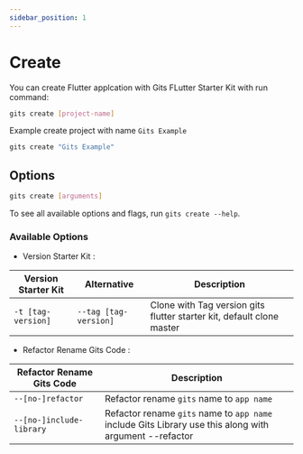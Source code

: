 ```yaml
---
sidebar_position: 1
---
```


# Create

You can create Flutter applcation with Gits FLutter Starter Kit with run command:

```bash
gits create [project-name]
```

Example create project with name `Gits Example`

```bash
gits create "Gits Example"
```

## Options

```bash
gits create [arguments]
```

To see all available options and flags, run `gits create --help`.

### Available Options

- Version Starter Kit :

| Version Starter Kit | Alternative | Description |
|----------|-------------|-------------|
| `-t [tag-version]` | `--tag [tag-version]` | Clone with Tag version gits flutter starter kit, default clone master |

- Refactor Rename Gits Code :
  
| Refactor Rename Gits Code | Description |
|----------|-------------|
| `--[no-]refactor` | Refactor rename `gits` name to `app name` |
| `--[no-]include-library` | Refactor rename `gits` name to `app name` include Gits Library use this along with argument --refactor |
